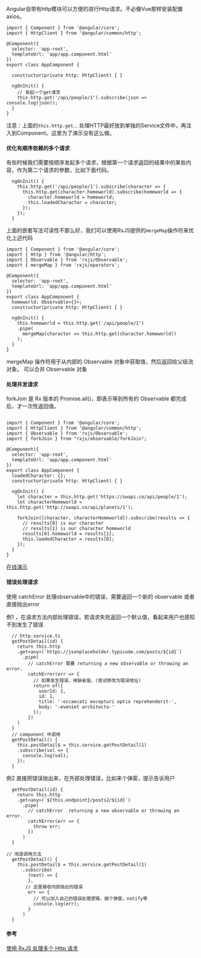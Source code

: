 Angular自带有http模块可以方便的进行Http请求。不必像Vue那样安装配置axios。
```
import { Component } from '@angular/core';
import { HttpClient } from '@angular/common/http';

@Component({
  selector: 'app-root',
  templateUrl: 'app/app.component.html'
})
export class AppComponent {

  constructor(private http: HttpClient) { }
  
  ngOnInit() {
    // 发起一个get请求
    this.http.get('/api/people/1').subscribe(json => console.log(json));
  }
}

```
注意：上面的`this.http.get`... 处理HTTP最好放到单独的Service文件中，再注入到Component。这里为了演示没有这么做。

#### 优化有顺序依赖的多个请求
有些时候我们需要按顺序发起多个请求，根据第一个请求返回的结果中的某些内容，作为第二个请求的参数，比如下面代码。
```
  ngOnInit() {
    this.http.get('/api/people/1').subscribe(character => {
      this.http.get(character.homeworld).subscribe(homeworld => {
        character.homeworld = homeworld;
        this.loadedCharacter = character;
      });
    });
  }
```
上面的嵌套写法可读性不那么好，我们可以使用RxJS提供的`mergeMap`操作符来优化上述代码
```
import { Component } from '@angular/core';
import { Http } from '@angular/http';
import { Observable } from 'rxjs/Observable';
import { mergeMap } from 'rxjs/operators';

@Component({
  selector: 'app-root',
  templateUrl: 'app/app.component.html'
})
export class AppComponent {
  homeworld: Observable<{}>;
  constructor(private http: HttpClient) { }
  
  ngOnInit() {
    this.homeworld = this.http.get('/api/people/1')
    .pipe(
      mergeMap(character => this.http.get(character.homeworld))
    );
  }
}
```
mergeMap 操作符用于从内部的 Observable 对象中获取值，然后返回给父级流对象。
可以合并 Observable 对象

#### 处理并发请求
forkJoin 是 Rx 版本的 Promise.all()，即表示等到所有的 Observable 都完成后，才一次性返回值。
```

import { Component } from '@angular/core';
import { HttpClient } from '@angular/common/http';
import { Observable } from 'rxjs/Observable';
import { forkJoin } from "rxjs/observable/forkJoin";

@Component({
  selector: 'app-root',
  templateUrl: 'app/app.component.html'
})
export class AppComponent {
  loadedCharacter: {};
  constructor(private http: HttpClient) { }
  
  ngOnInit() {
    let character = this.http.get('https://swapi.co/api/people/1');
    let characterHomeworld = this.http.get('http://swapi.co/api/planets/1');

    forkJoin([character, characterHomeworld]).subscribe(results => {
      // results[0] is our character
      // results[1] is our character homeworld
      results[0].homeworld = results[1];
      this.loadedCharacter = results[0];
    });
  }
}
```
[在线演示](https://stackblitz.com/edit/angular-jjp2oy)

#### 错误处理请求
使用 catchError  处理observable中的错误，需要返回一个新的 observable 或者直接抛出error

例1 ，在请求方法内部处理错误，若请求失败返回一个默认值，看起来用户也感知不到发生了错误
```
  // http.service.ts
  getPostDetail(id) {
    return this.http
    .get<any>(`https://jsonplaceholder.typicode.com/posts/${id}`)
      .pipe(
        // catchError 需要 returning a new observable or throwing an error.
        catchError(err => {
          // 如果发生错误，用缺省值，(尝试修改为错误地址)
          return of({
            userId: 1,
            id: 1,
            title: '-occaecati excepturi optio reprehenderit-',
            body: '-eveniet architecto-'
          });
        })
    )
  }
  // component 中调用
  getPostDetail() {
    this.postDetail$ = this.service.getPostDetail(1)
    .subscribe(val => {
      console.log(val);
    });
  }

```
例2 直接把错误抛出来，在外部处理错误，比如来个弹窗，提示告诉用户
```
  getPostDetail(id) {
    return this.http
    .get<any>(`${this.endpoint}/posts2/${id}`)
      .pipe(
        // catchError  returning a new observable or throwing an error.
        catchError(err => {
          throw err;
        })
      )
  }

// 改造调用方法
  getPostDetail() {
    this.postDetail$ = this.service.getPostDetail(1)
      .subscribe(
        (next) => {
        },  
       // 这里接收内部抛出的错误
        err => {
          // 可以加入自己的错误处理逻辑，搞个弹窗，notify等
          console.log(err);
        }
      )
  }
```


#### 参考
[使用 RxJS 处理多个 Http 请求](https://segmentfault.com/a/1190000010088631)
